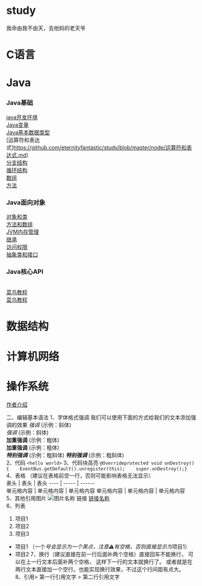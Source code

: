 # study
我命由我不由天，去他妈的老天爷

# C语言 

# Java 
### Java基础        
[java开发环境](https://github.com/eternityfantastic/study/blob/master/node/Java开发环境.md)  
[Java变量](https://github.com/eternityfantastic/study/blob/master/node/Java变量.md)  
[Java基本数据类型](https://github.com/eternityfantastic/study/blob/master/node/Java基本数据类型.md)  
[运算符和表达式]https://github.com/eternityfantastic/study/blob/master/node/运算符和表达式.md)       
[分支结构](https://github.com/eternityfantastic/study/blob/master/node/分支结构.md)      
[循环结构](https://github.com/eternityfantastic/study/blob/master/node/循环结构.md)       
[数组](https://github.com/eternityfantastic/study/blob/master/node/数组.md)       
[方法](https://github.com/eternityfantastic/study/blob/master/node/方法.md)
### Java面向对象             
[对象和类](https://github.com/eternityfantastic/study/blob/master/node/对象和类.md)         
[方法和数组](https://github.com/eternityfantastic/study/blob/master/node/方法和数组.md)        
[JVM内存管理](https://github.com/eternityfantastic/study/blob/master/node/JVM内存管理.md)         
[继承](https://github.com/eternityfantastic/study/blob/master/node/继承.md)         
[访问权限](https://github.com/eternityfantastic/study/blob/master/node/访问权限.md)         
[抽象类和接口](https://github.com/eternityfantastic/study/blob/master/node/抽象类和接口.md)    
### Java核心API     
[](https://www.runoob.com)         
[菜鸟教程](https://www.runoob.com)         
[菜鸟教程](https://www.runoob.com)         



#  数据结构

# 计算机网络 

# 操作系统 
[作者介绍](https://www.runoob.com)


二、编辑基本语法 
1、字体格式强调 我们可以使用下面的方式给我们的文本添加强调的效果
*强调*  (示例：斜体)   
_强调_  (示例：斜体)  
**加重强调**  (示例：粗体)   
__加重强调__ (示例：粗体)  
***特别强调*** (示例：粗斜体) 
___特别强调___  (示例：粗斜体)  
2、代码  `<hello world>` 
3、代码块高亮  ```@Overrideprotected void onDestroy() {    EventBus.getDefault().unregister(this);    super.onDestroy();}```  
4、表格 （建议在表格前空一行，否则可能影响表格无法显示）  
表头  | 表头  | 表头 ---- | ----- | ------  
单元格内容  | 单元格内容 | 单元格内容  单元格内容  | 单元格内容 | 单元格内容   
5、其他引用图片  ![图片名称](https://www.baidu.com/img/bd_logo1.png)  链接  [链接名称](https://www.baidu.com/)    
6、列表 
1. 项目1  
2. 项目2  
3. 项目3     
* 项目1 （一个*号会显示为一个黑点，注意⚠️有空格，否则直接显示为*项目1）   
* 项目2    7、换行（建议直接在前一行后面补两个空格）直接回车不能换行，  可以在上一行文本后面补两个空格，  这样下一行的文本就换行了。
或者就是在两行文本直接加一个空行。也能实现换行效果，不过这个行间距有点大。  
8、引用> 第一行引用文字  > 第二行引用文字   

